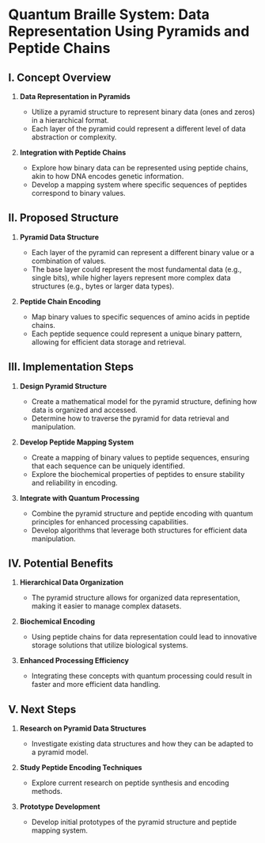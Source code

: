 # Quantum Braille System: Data Representation Using Pyramids and Peptide Chains

## I. Concept Overview
1. **Data Representation in Pyramids**
   - Utilize a pyramid structure to represent binary data (ones and zeros) in a hierarchical format.
   - Each layer of the pyramid could represent a different level of data abstraction or complexity.

2. **Integration with Peptide Chains**
   - Explore how binary data can be represented using peptide chains, akin to how DNA encodes genetic information.
   - Develop a mapping system where specific sequences of peptides correspond to binary values.

## II. Proposed Structure
1. **Pyramid Data Structure**
   - Each layer of the pyramid can represent a different binary value or a combination of values.
   - The base layer could represent the most fundamental data (e.g., single bits), while higher layers represent more complex data structures (e.g., bytes or larger data types).

2. **Peptide Chain Encoding**
   - Map binary values to specific sequences of amino acids in peptide chains.
   - Each peptide sequence could represent a unique binary pattern, allowing for efficient data storage and retrieval.

## III. Implementation Steps
1. **Design Pyramid Structure**
   - Create a mathematical model for the pyramid structure, defining how data is organized and accessed.
   - Determine how to traverse the pyramid for data retrieval and manipulation.

2. **Develop Peptide Mapping System**
   - Create a mapping of binary values to peptide sequences, ensuring that each sequence can be uniquely identified.
   - Explore the biochemical properties of peptides to ensure stability and reliability in encoding.

3. **Integrate with Quantum Processing**
   - Combine the pyramid structure and peptide encoding with quantum principles for enhanced processing capabilities.
   - Develop algorithms that leverage both structures for efficient data manipulation.

## IV. Potential Benefits
1. **Hierarchical Data Organization**
   - The pyramid structure allows for organized data representation, making it easier to manage complex datasets.

2. **Biochemical Encoding**
   - Using peptide chains for data representation could lead to innovative storage solutions that utilize biological systems.

3. **Enhanced Processing Efficiency**
   - Integrating these concepts with quantum processing could result in faster and more efficient data handling.

## V. Next Steps
1. **Research on Pyramid Data Structures**
   - Investigate existing data structures and how they can be adapted to a pyramid model.

2. **Study Peptide Encoding Techniques**
   - Explore current research on peptide synthesis and encoding methods.

3. **Prototype Development**
   - Develop initial prototypes of the pyramid structure and peptide mapping system.
